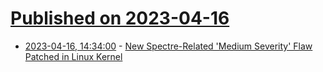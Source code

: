 # [Published on 2023-04-16](index.md)

* [2023-04-16, 14:34:00](https://linux.slashdot.org/story/23/04/16/0143259/new-spectre-related-medium-severity-flaw-patched-in-linux-kernel?utm_source=rss1.0mainlinkanon&utm_medium=feed) - [New Spectre-Related 'Medium Severity' Flaw Patched in Linux Kernel](https://linux.slashdot.org/story/23/04/16/0143259/new-spectre-related-medium-severity-flaw-patched-in-linux-kernel?utm_source=rss1.0mainlinkanon&utm_medium=feed)
